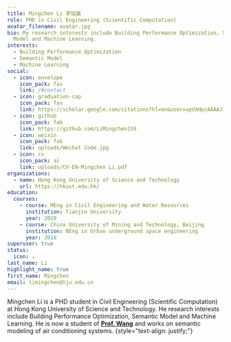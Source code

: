 ```yaml
---
title: Mingchen Li 李铭晨
role: PHD in Civil Engineering (Scientific Computation)
avatar_filename: avatar.jpg
bio: My research interests include Building Performance Optimization, Semantic
  Model and Machine Learning.
interests:
  - Building Performance Optimization
  - Semantic Model
  - Machine Learning
social:
  - icon: envelope
    icon_pack: fas
    link: /#contact
  - icon: graduation-cap
    icon_pack: fas
    link: https://scholar.google.com/citations?hl=en&user=xpVXHpcAAAAJ
  - icon: github
    icon_pack: fab
    link: https://github.com/LiMingchen159
  - icon: weixin
    icon_pack: fab
    link: uploads/Wechat Code.jpg
  - icon: cv
    icon_pack: ai
    link: uploads/CV-EN-Mingchen Li.pdf
organizations:
  - name: Hong Kong University of Science and Technology
    url: https://hkust.edu.hk/
education:
  courses:
    - course: MEng in Civil Engineering and Water Resources
      institution: Tianjin University
      year: 2020
    - course: China University of Mining and Technology, Beijing
      institution: BEng in Urban underground space engineering
      year: 2016
superuser: true
status:
  icon: ☕️
last_name: Li
highlight_name: true
first_name: Mingchen
email: limingchen@tju.edu.cn
---
```

Mingchen Li is a PHD student in Civil Engineering (Scientific Computation) at Hong Kong University of Science and Technology. He research interests include Building Performance Optimization, Semantic Model and Machine Learning. He is now a student of **[Prof. Wang](https://seng.hkust.edu.hk/about/people/faculty/walter-zhe-wang)** and works on semantic modeling of air conditioning systems.
{style="text-align: justify;"}
